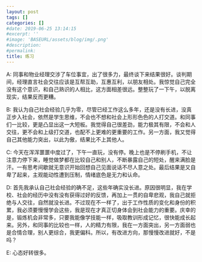 ```yaml
---
layout: post
tags: []
categories: []
#date: 2019-06-25 13:14:15
#excerpt: ''
#image: 'BASEURL/assets/blog/img/.png'
#description:
#permalink:
title: 练习
---
```


A: 同事和物业经理交涉了车位事宜，出了很多力，最终谈下来结果很好。谈判期间，经理直言社会交往应该是互帮互助，互惠互利，以朋友相处。我惊觉自己完全没有这个意识，和自己熟识的人相比，这方面相差很远。整整玩了一下午，以脱离现实，结果反而更糟。

B: 我认为自己社会经验几乎为零，尽管已经工作这么多年，还是没有长进，没真正步入社会，依然是学生思维，不会也不想和社会上形形色色的人打交道。和同事们一比较，更是凸显出这一大短板。我觉得自己很差劲，能力极其有限，不会和人交往，更不会和上级打交道，也配不上更难的更重要的工作。另一方面，我又觉得自己其他能力突出，以此为傲，结果比不上其他人。

C: 今天在浑浑噩噩中度过了，下午一直玩，没有停。晚上也是不停刷手机，不让注意力停下来，睡觉做梦都在比较自己和别人，不断暴露自己的短处，醒来满脸是汗。一有思考间歇就无意识开始回想自己见面说话不尽人意之处。最后结果是又自卑了起来，主观能动性遭到压制，情绪底色是无力和认命。

D: 首先我承认自己社会经验的确不足，这些年确实没长进。原因很明显，我在学校、社会的经历中没有没有获得过好的反馈，再加上一贯的自卑悲观，我自己就拒绝与人交往，自然就没长进。不过现在不一样了，出于工作性质的变化和身份的积累，我必须要慢慢学会这些，我是现在才真正切身体会到社会能力的重要。庆幸的是，锻炼机会非常多，只要我能像学技能一样，吸取教训形成记忆，很快能成长起来。另外，和同事的比较也一样，人的精力有限，我在一方面突出，另一方面弱也是合情合理，别人更综合，我更偏科。所以，有改进方向，那慢慢改进就好，不是吗？

E: 心态好转很多。
